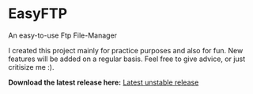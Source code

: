 # EasyFTP
An easy-to-use Ftp File-Manager

I created this project mainly for practice purposes and also for fun. New features will be added on a regular basis. Feel free to give advice, or just critisize me :).

**Download the latest release here:** [Latest unstable release](https://github.com/sirkarpfen/EasyFTP/releases/tag/0.1.0)
